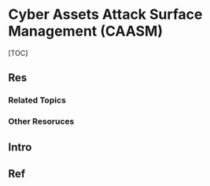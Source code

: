 # Cyber Assets Attack Surface Management (CAASM)

[TOC]



## Res
### Related Topics


### Other Resoruces



## Intro



## Ref
[👍 Gartner发布《新兴技术：网络资产攻击面管理关键洞察》]: https://www.secrss.com/articles/60542
